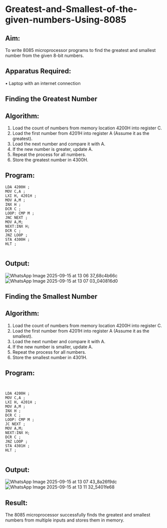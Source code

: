 # Greatest-and-Smallest-of-the-given-numbers-Using-8085

## Aim:

To write 8085 microprocessor programs to find the greatest and smallest number from the given 8-bit numbers.

## Apparatus Required:

•	Laptop with an internet connection

## Finding the Greatest Number

## Algorithm:

1.	Load the count of numbers from memory location 4200H into register C.
2.	Load the first number from 4201H into register A (Assume it as the greatest).
3.	Load the next number and compare it with A.
4.	If the new number is greater, update A.
5.	Repeat the process for all numbers.
6.	Store the greatest number in 4300H.

## Program: 
```
LDA 4200H ;
MOV C,A ;
LXI H, 4201H ;
MOV A,M ;
INX H ;
DCR C ;
LOOP: CMP M ;
JNC NEXT ;
MOV A,M;
NEXT:INX H;
DCR C ;
JNZ LOOP ;
STA 4300H ;
HLT ;


```
## Output:
![WhatsApp Image 2025-09-15 at 13 06 37_68c4b66c](https://github.com/user-attachments/assets/673f3cb7-d246-4524-a832-ccb45313c074)
![WhatsApp Image 2025-09-15 at 13 07 03_040816d0](https://github.com/user-attachments/assets/b0d30ce3-0ade-43fc-a740-8d653896cc1e)




## Finding the Smallest Number

## Algorithm:

1.	Load the count of numbers from memory location 4200H into register C.
2.	Load the first number from 4201H into register A (Assume it as the smallest).
3.	Load the next number and compare it with A.
4.	If the new number is smaller, update A.
5.	Repeat the process for all numbers.
6.	Store the smallest number in 4301H.

## Program:
```


LDA 4200H ;
MOV C,A ;
LXI H, 4201H ;
MOV A,M ;
INX H ;
DCR C ;
LOOP: CMP M ;
JC NEXT ;
MOV A,M;
NEXT:INX H;
DCR C ;
JNZ LOOP ;
STA 4301H ;
HLT ;


```

## Output:
![WhatsApp Image 2025-09-15 at 13 07 43_8a26f9dc](https://github.com/user-attachments/assets/71e98973-673a-422d-9524-bb704f169a9b)
![WhatsApp Image 2025-09-15 at 13 11 32_5401fe68](https://github.com/user-attachments/assets/2f4876d2-4d87-42ab-a6b7-f2db17640833)




## Result:

The 8085 microprocessor successfully finds the greatest and smallest numbers from multiple inputs and stores them in memory.
